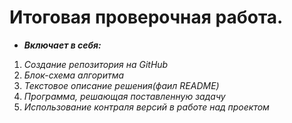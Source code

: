 # Итоговая проверочная работа. #

* *__Включает в себя:__*

1. *Создание репозитория на GitHub*
2. *Блок-схема алгоритма*
3. *Текстовое описание решения(фаил README)*
4. *Программа, решающая поставленную задачу*
5. *Использование контраля версий в работе над проектом*
